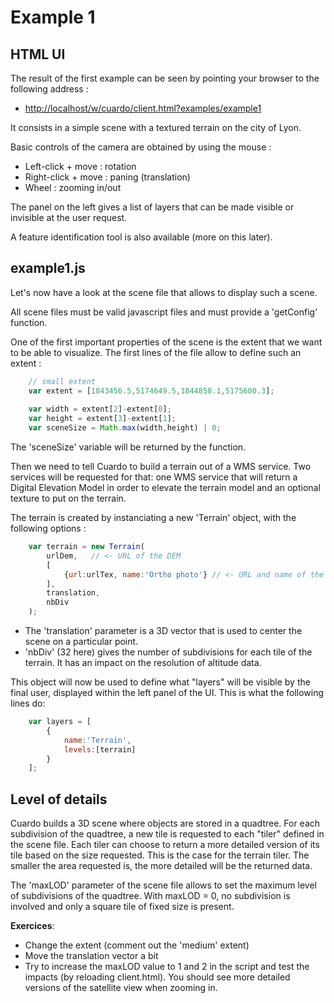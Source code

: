Example 1
=========

HTML UI
-------

The result of the first example can be seen by pointing your browser to the following address :
* [http://localhost/w/cuardo/client.html?examples/example1](http://localhost/w/cuardo/client.html?examples/example1)

It consists in a simple scene with a textured terrain on the city of Lyon.

Basic controls of the camera are obtained by using the mouse :
* Left-click + move : rotation
* Right-click + move : paning (translation)
* Wheel : zooming in/out

The panel on the left gives a list of layers that can be made visible or invisible at the user request.

A feature identification tool is also available (more on this later).

example1.js
------------

Let's now have a look at the scene file that allows to display such a scene.

All scene files must be valid javascript files and must provide a 'getConfig' function.

One of the first important properties of the scene is the extent that we want to be able to visualize.
The first lines of the file allow to define such an extent :

```Javascript
    // small extent
    var extent = [1843456.5,5174649.5,1844858.1,5175600.3];
    
    var width = extent[2]-extent[0];
    var height = extent[3]-extent[1];
    var sceneSize = Math.max(width,height) | 0;
```

The 'sceneSize' variable will be returned by the function.

Then we need to tell Cuardo to build a terrain out of a WMS service.
Two services will be requested for that: one WMS service that will return a Digital Elevation Model in order to elevate the terrain model and an optional texture to put on the terrain.

The terrain is created by instanciating a new 'Terrain' object, with the following options :

```Javascript
    var terrain = new Terrain(
        urlDem,   // <- URL of the DEM
        [
            {url:urlTex, name:'Ortho photo'} // <- URL and name of the texture
        ],
        translation,
        nbDiv
    );
```

* The 'translation' parameter is a 3D vector that is used to center the scene on a particular point.
* 'nbDiv' (32 here) gives the number of subdivisions for each tile of the terrain. It has an impact on the resolution of altitude data.

This object will now be used to define what "layers" will be visible by the final user, displayed within the left panel of the UI. This is what the following lines do:

```Javascript
    var layers = [
        {
            name:'Terrain',
            levels:[terrain]
        }
    ];
```

Level of details
----------------

Cuardo builds a 3D scene where objects are stored in a quadtree. For each subdivision of the quadtree, a new tile is requested to each "tiler" defined in the scene file. Each tiler can choose to return a more detailed version of its tile based on the size requested. This is the case for the terrain tiler. The smaller the area requested is, the more detailed will be the returned data.

The 'maxLOD' parameter of the scene file allows to set the maximum level of subdivisions of the quadtree. With maxLOD = 0, no subdivision is involved and only a square tile of fixed size is present.

**Exercices**:
* Change the extent (comment out the 'medium' extent)
* Move the translation vector a bit
* Try to increase the maxLOD value to 1 and 2 in the script and test the impacts (by reloading client.html). You should see more detailed versions of the satellite view when zooming in.

